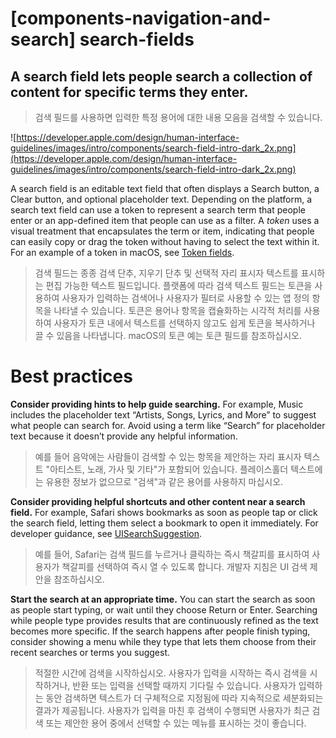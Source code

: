 # **[components-navigation-and-search] search-fields**

## A search field lets people search a collection of content for specific terms they enter.
> 검색 필드를 사용하면 입력한 특정 용어에 대한 내용 모음을 검색할 수 있습니다.
>




![https://developer.apple.com/design/human-interface-guidelines/images/intro/components/search-field-intro-dark_2x.png](https://developer.apple.com/design/human-interface-guidelines/images/intro/components/search-field-intro-dark_2x.png)

A search field is an editable text field that often displays a Search button, a Clear button, and optional placeholder text. Depending on the platform, a search text field can use a token to represent a search term that people enter or an app-defined item that people can use as a filter. A *token* uses a visual treatment that encapsulates the term or item, indicating that people can easily copy or drag the token without having to select the text within it. For an example of a token in macOS, see [Token fields](../components/navigation-and-search/token-fields).
> 검색 필드는 종종 검색 단추, 지우기 단추 및 선택적 자리 표시자 텍스트를 표시하는 편집 가능한 텍스트 필드입니다. 플랫폼에 따라 검색 텍스트 필드는 토큰을 사용하여 사용자가 입력하는 검색어나 사용자가 필터로 사용할 수 있는 앱 정의 항목을 나타낼 수 있습니다. 토큰은 용어나 항목을 캡슐화하는 시각적 처리를 사용하여 사용자가 토큰 내에서 텍스트를 선택하지 않고도 쉽게 토큰을 복사하거나 끌 수 있음을 나타냅니다. macOS의 토큰 예는 토큰 필드를 참조하십시오.
>




# **Best practices**

**Consider providing hints to help guide searching.** For example, Music includes the placeholder text “Artists, Songs, Lyrics, and More” to suggest what people can search for. Avoid using a term like “Search” for placeholder text because it doesn’t provide any helpful information.
> 예를 들어 음악에는 사람들이 검색할 수 있는 항목을 제안하는 자리 표시자 텍스트 "아티스트, 노래, 가사 및 기타"가 포함되어 있습니다. 플레이스홀더 텍스트에는 유용한 정보가 없으므로 "검색"과 같은 용어를 사용하지 마십시오.
>




**Consider providing helpful shortcuts and other content near a search field.** For example, Safari shows bookmarks as soon as people tap or click the search field, letting them select a bookmark to open it immediately. For developer guidance, see [UISearchSuggestion](https://developer.apple.com/documentation/uikit/uisearchsuggestion).
> 예를 들어, Safari는 검색 필드를 누르거나 클릭하는 즉시 책갈피를 표시하여 사용자가 책갈피를 선택하여 즉시 열 수 있도록 합니다. 개발자 지침은 UI 검색 제안을 참조하십시오.
>




**Start the search at an appropriate time.** You can start the search as soon as people start typing, or wait until they choose Return or Enter. Searching while people type provides results that are continuously refined as the text becomes more specific. If the search happens after people finish typing, consider showing a menu while they type that lets them choose from their recent searches or terms you suggest.
> 적절한 시간에 검색을 시작하십시오. 사용자가 입력을 시작하는 즉시 검색을 시작하거나, 반환 또는 입력을 선택할 때까지 기다릴 수 있습니다. 사용자가 입력하는 동안 검색하면 텍스트가 더 구체적으로 지정됨에 따라 지속적으로 세분화되는 결과가 제공됩니다. 사용자가 입력을 마친 후 검색이 수행되면 사용자가 최근 검색 또는 제안한 용어 중에서 선택할 수 있는 메뉴를 표시하는 것이 좋습니다.
>




